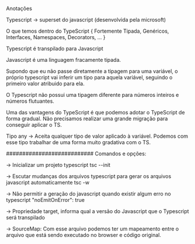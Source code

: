 <!-- TO DO: ajustar escrita do readme  -->

Anotações 

Typescript -> superset do javascript (desenvolvida pela microsoft)

O que temos dentro do TypeScript
{
    Fortemente Tipada,
    Genéricos,
    Interfaces,
    Namespaces,
    Decorators,
    ...
}

Typescript é transpilado para Javascript

Javascript é uma linguagem fracamente tipada.

Supondo que eu não passe diretamente a tipagem para uma variável, o próprio typescript vai inferir um tipo para aquela variável, seguindo o primeiro valor atribuido para ela.

O Typescript não possui uma tipagem diferente para números inteiros e números flutuantes.

Uma das vantagens do TypeScript é que podemos adotar o TypeScript de forma gradual. 
Não precisamos realizar uma grande migração para conseguir aplicar o TS.

Tipo any -> Aceita qualquer tipo de valor aplicado à variável.
Podemos com esse tipo trabalhar de uma forma muito gradativa com o TS.



###########################
Comandos e opções:

-> Inicializar um projeto typescript
tsc --init

-> Escutar mudanças dos arquivos typescript para gerar os arquivos javascript automaticamente
tsc -w

-> Não permitir a geração do javascript quando existir algum erro no typescript
"noEmitOnError": true

-> Propriedade target, informa qual a versão do Javascript que o Typescript será transpilado

-> SourceMap: Com esse arquivo podemos ter um mapeamento entre o arquivo que está sendo executado no browser e código original.